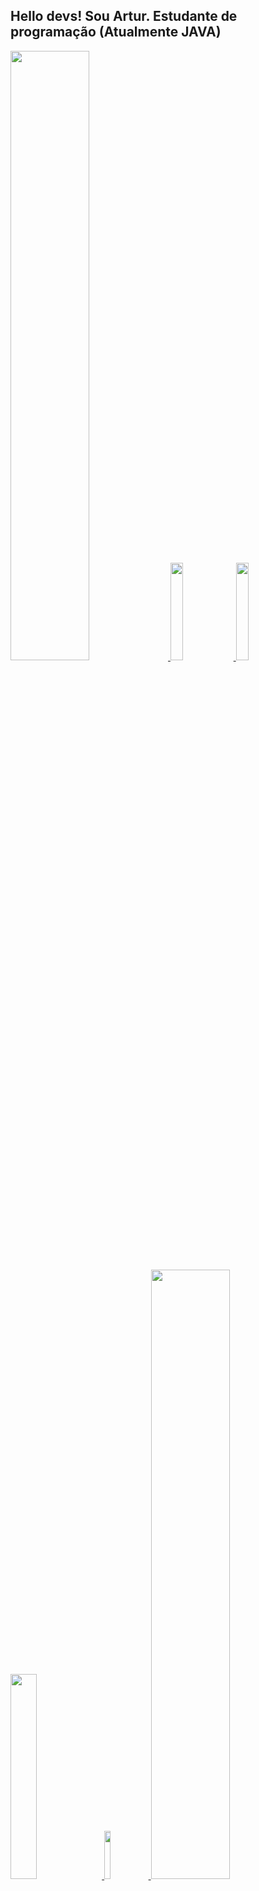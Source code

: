 ## Hello devs! Sou Artur. Estudante de programação (Atualmente JAVA)
<div align="left">
  <a href="https://github.com/22kun">
  <img width="50%" src="https://github-readme-stats.vercel.app/api?username=22kun&show_icons=true&theme=dark&include_all_commits=true&count_private=true"/>
  <img width="20%" src="https://encrypted-tbn0.gstatic.com/images?q=tbn:ANd9GcRTB1XNd7zac9ZAJs3LHlgHbGdhVsjyohiqHQ&usqp=CAU"> 
  <img width="20%" src="https://64.media.tumblr.com/8d886acaa51047616688ccff3c120362/tumblr_pmm9k29rDT1w1zmya_500.jpg">
</div>
  
<div align= left>
  <img width="29%" src="https://64.media.tumblr.com/d872ee2d15798315436e69164b94518d/653f8899b72d638a-e8/s540x810/65ff68953d798221a4a4b001f20cdf94dc699217.gifv">
  <img width="14%" src="https://c.tenor.com/i7jkNFeDsjYAAAAM/yui-hirasawa-k-on.gif">
  <img width="50%" src="https://github-readme-stats.vercel.app/api/top-langs/?username=22kun&layout=compact&langs_count=7&theme=dark"/>
</div>    

